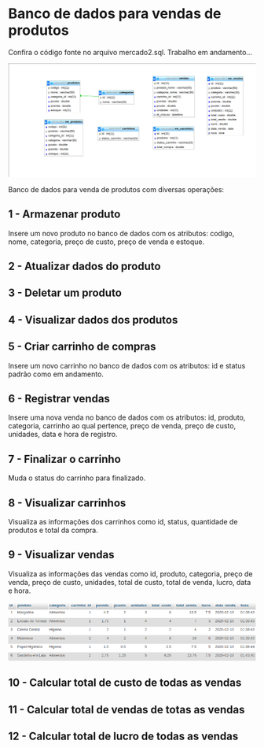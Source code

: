 # Banco de dados para vendas de produtos
Confira o código fonte no arquivo mercado2.sql. Trabalho em andamento...

![estrutura](https://github.com/rodriguesrenato61/vendas/blob/master/prints/estrutura.png)

Banco de dados para venda de produtos com diversas operações:

## 1 - Armazenar produto

Insere um novo produto no banco de dados com os atributos: codigo, nome, categoria, preço de custo, preço de venda e estoque.

## 2 - Atualizar dados do produto

## 3 - Deletar um produto

## 4 - Visualizar dados dos produtos

## 5 - Criar carrinho de compras

Insere um novo carrinho no banco de dados com os atributos: id e status padrão como em andamento.

## 6 - Registrar vendas

Insere uma nova venda no banco de dados com os atributos: id, produto, categoria, carrinho ao qual pertence, preço de venda, preço de custo, unidades, data e hora de registro.

## 7 - Finalizar o carrinho

Muda o status do carrinho para finalizado.

## 8 - Visualizar carrinhos

Visualiza as informações dos carrinhos como id, status, quantidade de produtos e total da compra.

## 9 - Visualizar vendas
Visualiza as informações das vendas como id, produto, categoria, preço de venda, preço de custo, unidades, total de custo, total de venda, lucro, data e hora.

![vw_vendas](https://github.com/rodriguesrenato61/vendas/blob/master/prints/vw_vendas.png)

## 10 - Calcular total de custo de todas as vendas

## 11 - Calcular total de vendas de totas as vendas

## 12 - Calcular total de lucro de todas as vendas

